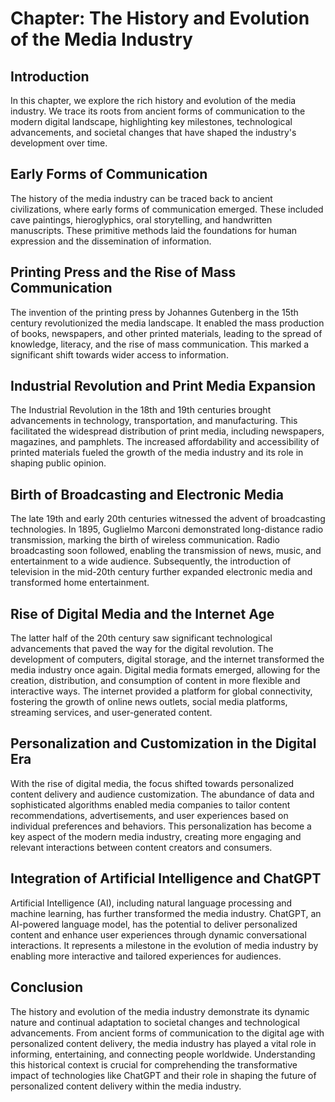Chapter: The History and Evolution of the Media Industry
========================================================

Introduction
------------

In this chapter, we explore the rich history and evolution of the media industry. We trace its roots from ancient forms of communication to the modern digital landscape, highlighting key milestones, technological advancements, and societal changes that have shaped the industry's development over time.

Early Forms of Communication
----------------------------

The history of the media industry can be traced back to ancient civilizations, where early forms of communication emerged. These included cave paintings, hieroglyphics, oral storytelling, and handwritten manuscripts. These primitive methods laid the foundations for human expression and the dissemination of information.

Printing Press and the Rise of Mass Communication
-------------------------------------------------

The invention of the printing press by Johannes Gutenberg in the 15th century revolutionized the media landscape. It enabled the mass production of books, newspapers, and other printed materials, leading to the spread of knowledge, literacy, and the rise of mass communication. This marked a significant shift towards wider access to information.

Industrial Revolution and Print Media Expansion
-----------------------------------------------

The Industrial Revolution in the 18th and 19th centuries brought advancements in technology, transportation, and manufacturing. This facilitated the widespread distribution of print media, including newspapers, magazines, and pamphlets. The increased affordability and accessibility of printed materials fueled the growth of the media industry and its role in shaping public opinion.

Birth of Broadcasting and Electronic Media
------------------------------------------

The late 19th and early 20th centuries witnessed the advent of broadcasting technologies. In 1895, Guglielmo Marconi demonstrated long-distance radio transmission, marking the birth of wireless communication. Radio broadcasting soon followed, enabling the transmission of news, music, and entertainment to a wide audience. Subsequently, the introduction of television in the mid-20th century further expanded electronic media and transformed home entertainment.

Rise of Digital Media and the Internet Age
------------------------------------------

The latter half of the 20th century saw significant technological advancements that paved the way for the digital revolution. The development of computers, digital storage, and the internet transformed the media industry once again. Digital media formats emerged, allowing for the creation, distribution, and consumption of content in more flexible and interactive ways. The internet provided a platform for global connectivity, fostering the growth of online news outlets, social media platforms, streaming services, and user-generated content.

Personalization and Customization in the Digital Era
----------------------------------------------------

With the rise of digital media, the focus shifted towards personalized content delivery and audience customization. The abundance of data and sophisticated algorithms enabled media companies to tailor content recommendations, advertisements, and user experiences based on individual preferences and behaviors. This personalization has become a key aspect of the modern media industry, creating more engaging and relevant interactions between content creators and consumers.

Integration of Artificial Intelligence and ChatGPT
--------------------------------------------------

Artificial Intelligence (AI), including natural language processing and machine learning, has further transformed the media industry. ChatGPT, an AI-powered language model, has the potential to deliver personalized content and enhance user experiences through dynamic conversational interactions. It represents a milestone in the evolution of media industry by enabling more interactive and tailored experiences for audiences.

Conclusion
----------

The history and evolution of the media industry demonstrate its dynamic nature and continual adaptation to societal changes and technological advancements. From ancient forms of communication to the digital age with personalized content delivery, the media industry has played a vital role in informing, entertaining, and connecting people worldwide. Understanding this historical context is crucial for comprehending the transformative impact of technologies like ChatGPT and their role in shaping the future of personalized content delivery within the media industry.
